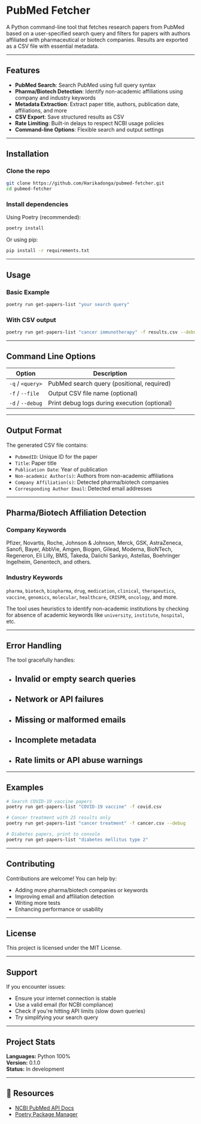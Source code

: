 
# PubMed Fetcher

A Python command-line tool that fetches research papers from PubMed based on a user-specified search query and filters for papers with authors affiliated with pharmaceutical or biotech companies. Results are exported as a CSV file with essential metadata.

---

##  Features

-  **PubMed Search**: Search PubMed using full query syntax
-  **Pharma/Biotech Detection**: Identify non-academic affiliations using company and industry keywords
-  **Metadata Extraction**: Extract paper title, authors, publication date, affiliations, and more
-  **CSV Export**: Save structured results as CSV
-  **Rate Limiting**: Built-in delays to respect NCBI usage policies
-  **Command-line Options**: Flexible search and output settings

---

##  Installation

### Clone the repo

```bash
git clone https://github.com/Harikadonga/pubmed-fetcher.git
cd pubmed-fetcher
```

### Install dependencies

Using Poetry (recommended):

```bash
poetry install
```

Or using pip:

```bash
pip install -r requirements.txt
```

---

##  Usage

### Basic Example

```bash
poetry run get-papers-list "your search query"
```

### With CSV output

```bash
poetry run get-papers-list "cancer immunotherapy" -f results.csv --debug
```

---

##  Command Line Options

| Option           | Description                                      |
|------------------|--------------------------------------------------|
| `-q` / `<query>` | PubMed search query (positional, required)       |
| `-f` / `--file`  | Output CSV file name (optional)                  |
| `-d` / `--debug` | Print debug logs during execution (optional)     |

---

##  Output Format

The generated CSV file contains:

- `PubmedID`: Unique ID for the paper
- `Title`: Paper title
- `Publication Date`: Year of publication
- `Non-academic Author(s)`: Authors from non-academic affiliations
- `Company Affiliation(s)`: Detected pharma/biotech companies
- `Corresponding Author Email`: Detected email addresses

---

##  Pharma/Biotech Affiliation Detection

### Company Keywords
Pfizer, Novartis, Roche, Johnson & Johnson, Merck, GSK, AstraZeneca, Sanofi, Bayer, AbbVie, Amgen, Biogen, Gilead, Moderna, BioNTech, Regeneron, Eli Lilly, BMS, Takeda, Daiichi Sankyo, Astellas, Boehringer Ingelheim, Genentech, and others.

### Industry Keywords
`pharma`, `biotech`, `biopharma`, `drug`, `medication`, `clinical`, `therapeutics`, `vaccine`, `genomics`, `molecular`, `healthcare`, `CRISPR`, `oncology`, and more.

The tool uses heuristics to identify non-academic institutions by checking for absence of academic keywords like `university`, `institute`, `hospital`, etc.

---

##  Error Handling

The tool gracefully handles:

- ## Invalid or empty search queries
- ## Network or API failures
- ## Missing or malformed emails
- ## Incomplete metadata
- ## Rate limits or API abuse warnings

---

##  Examples

```bash
# Search COVID-19 vaccine papers
poetry run get-papers-list "COVID-19 vaccine" -f covid.csv

# Cancer treatment with 25 results only
poetry run get-papers-list "cancer treatment" -f cancer.csv --debug

# Diabetes papers, print to console
poetry run get-papers-list "diabetes mellitus type 2"
```

---

##  Contributing

Contributions are welcome! You can help by:

- Adding more pharma/biotech companies or keywords
- Improving email and affiliation detection
- Writing more tests
- Enhancing performance or usability

---

##  License

This project is licensed under the MIT License.

---

##  Support

If you encounter issues:

- Ensure your internet connection is stable
- Use a valid email (for NCBI compliance)
- Check if you're hitting API limits (slow down queries)
- Try simplifying your search query

---

##  Project Stats

**Languages:** Python 100%  
**Version:** 0.1.0  
**Status:** In development  

---

## 🔗 Resources

- [NCBI PubMed API Docs](https://www.ncbi.nlm.nih.gov/books/NBK25501/)
- [Poetry Package Manager](https://python-poetry.org/)
